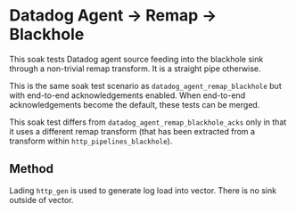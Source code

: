 # Datadog Agent -> Remap -> Blackhole

This soak tests Datadog agent source feeding into the blackhole sink through a
non-trivial remap transform. It is a straight pipe otherwise.

This is the same soak test scenario as `datadog_agent_remap_blackhole`
but with end-to-end acknowledgements enabled. When end-to-end
acknowledgements become the default, these tests can be merged.

This soak test differs from `datadog_agent_remap_blackhole_acks` only in that it
uses a different remap transform (that has been extracted from a transform
within `http_pipelines_blackhole`).

## Method

Lading `http_gen` is used to generate log load into vector. There is no sink
outside of vector.
